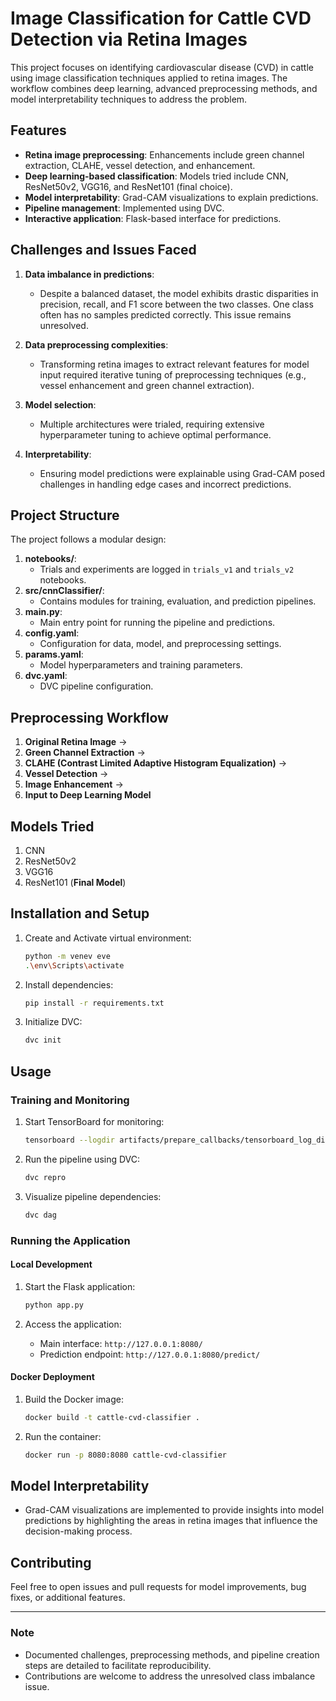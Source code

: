 # Image Classification for Cattle CVD Detection via Retina Images

This project focuses on identifying cardiovascular disease (CVD) in cattle using image classification techniques applied to retina images. The workflow combines deep learning, advanced preprocessing methods, and model interpretability techniques to address the problem.

## Features

- **Retina image preprocessing**: Enhancements include green channel extraction, CLAHE, vessel detection, and enhancement.
- **Deep learning-based classification**: Models tried include CNN, ResNet50v2, VGG16, and ResNet101 (final choice).
- **Model interpretability**: Grad-CAM visualizations to explain predictions.
- **Pipeline management**: Implemented using DVC.
- **Interactive application**: Flask-based interface for predictions.

## Challenges and Issues Faced

1. **Data imbalance in predictions**:
   - Despite a balanced dataset, the model exhibits drastic disparities in precision, recall, and F1 score between the two classes. One class often has no samples predicted correctly. This issue remains unresolved.

2. **Data preprocessing complexities**:
   - Transforming retina images to extract relevant features for model input required iterative tuning of preprocessing techniques (e.g., vessel enhancement and green channel extraction).

3. **Model selection**:
   - Multiple architectures were trialed, requiring extensive hyperparameter tuning to achieve optimal performance.

4. **Interpretability**:
   - Ensuring model predictions were explainable using Grad-CAM posed challenges in handling edge cases and incorrect predictions.

## Project Structure

The project follows a modular design:

1. **notebooks/**:
   - Trials and experiments are logged in `trials_v1` and `trials_v2` notebooks.
2. **src/cnnClassifier/**:
   - Contains modules for training, evaluation, and prediction pipelines.
3. **main.py**:
   - Main entry point for running the pipeline and predictions.
4. **config.yaml**:
   - Configuration for data, model, and preprocessing settings.
5. **params.yaml**:
   - Model hyperparameters and training parameters.
6. **dvc.yaml**:
   - DVC pipeline configuration.

## Preprocessing Workflow

1. **Original Retina Image** →
2. **Green Channel Extraction** →
3. **CLAHE (Contrast Limited Adaptive Histogram Equalization)** →
4. **Vessel Detection** →
5. **Image Enhancement** →
6. **Input to Deep Learning Model**

## Models Tried

1. CNN
2. ResNet50v2
3. VGG16
4. ResNet101 (**Final Model**)

## Installation and Setup

1. Create and Activate virtual environment:
   ```bash
   python -m venev eve
   .\env\Scripts\activate
   ```

2. Install dependencies:
   ```bash
   pip install -r requirements.txt
   ```

3. Initialize DVC:
   ```bash
   dvc init
   ```

## Usage

### Training and Monitoring

1. Start TensorBoard for monitoring:
   ```bash
   tensorboard --logdir artifacts/prepare_callbacks/tensorboard_log_dir/
   ```

2. Run the pipeline using DVC:
   ```bash
   dvc repro
   ```

3. Visualize pipeline dependencies:
   ```bash
   dvc dag
   ```

### Running the Application

#### Local Development

1. Start the Flask application:
   ```bash
   python app.py
   ```

2. Access the application:
   - Main interface: `http://127.0.0.1:8080/`
   - Prediction endpoint: `http://127.0.0.1:8080/predict/`

#### Docker Deployment

1. Build the Docker image:
   ```bash
   docker build -t cattle-cvd-classifier .
   ```

2. Run the container:
   ```bash
   docker run -p 8080:8080 cattle-cvd-classifier
   ```

## Model Interpretability

- Grad-CAM visualizations are implemented to provide insights into model predictions by highlighting the areas in retina images that influence the decision-making process.

## Contributing

Feel free to open issues and pull requests for model improvements, bug fixes, or additional features.

---

### Note
- Documented challenges, preprocessing methods, and pipeline creation steps are detailed to facilitate reproducibility.
- Contributions are welcome to address the unresolved class imbalance issue.
